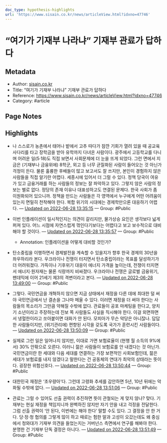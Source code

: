```yaml
---
doc_type: hypothesis-highlights
url: 'https://www.sisain.co.kr/news/articleView.html?idxno=47746'
---
```


# “여기가 기재부 나라냐” 기재부 관료가 답하다

## Metadata
- Author: [sisain.co.kr]()
- Title: “여기가 기재부 나라냐” 기재부 관료가 답하다
- Reference: https://www.sisain.co.kr/news/articleView.html?idxno=47746
- Category: #article

## Page Notes
## Highlights
- 나 스스로가 농촌에서 태어나 밭에서 고추 따다가 잠깐 기회가 열려 있을 때 공교육 사다리를 타고 장학금을 받아 유학까지 다녀온 사람이다. 광주에서 고등학교를 다니며 어려운 일(5·18)도 직접 보면서 사회문제에 더 눈을 뜨게 되었다. 그런 면에서 지금은 (기재부나 금융위에) 8학군, 외고 등 너무 균질화된 사람이 들어오는 것 아닌가 걱정이 든다. 물론 훌륭한 후배들이 많고 보고서도 잘 쓰지만, 본인이 경험하지 않은 사람들을 직접 알기란 어렵다. 세종시에 있어서 더 그럴 수 있다. 정책 당국이 여유가 있고 금융거래를 하는 사람들의 정보는 잘 파악하고 있다. 그렇지 않은 사람의 정보는 별로 없다. 정당의 존재 이유나 대표성하고도 연결된 문제다. 한국 사회가 좀 이원화되어 있으니까. 정책을 만드는 사람들은 각 영역에서 누구에게 어떤 어려움이 있는지 면밀히 천착해야 한다. 복합 위기의 시대에는 경제학만으론 대응하기 어렵다. — [Updated on 2022-06-28 13:35:15](https://hyp.is/tNPq1PabEeysO5tqeIr5LA/www.sisain.co.kr/news/articleView.html?idxno=47746) — Group: #Public

- 이번 인플레이션이 일시적인지는 의견이 갈리지만, 물가상승 요인은 생각보다 넓게 퍼져 있다. 어느 시점에 자연스럽게 꺾인다기보다는 어렵다고 보고 보수적으로 대비해야 할 것이다. — [Updated on 2022-06-28 13:35:57](https://hyp.is/xYxwqPabEey44n8rwRARfQ/www.sisain.co.kr/news/articleView.html?idxno=47746) — Group: #Public
    - Annotation: 인플레이션을 어떻게 대비할 것인가?
- 탄소중립을 이행하면서 경제발전을 계속할 수 있을지가 향후 한국 경제의 30년을 좌우하리라 본다. 우크라이나 전쟁이 터지면서 탄소중립이라는 목표를 달성하기가 더 어려워졌다. 가뜩이나 기후위기 대응이 에너지 가격을 높이는데, 전쟁이 터지면서 에너지·원자재는 물론 식량까지 비싸졌다. 우크라이나 전쟁은 글로벌 금융위기, 팬데믹에 이어 21세기 제3의 격변이라고 본다. — [Updated on 2022-06-28 13:49:00](https://hyp.is/oNE1ivadEey4AdtVbznYyw/www.sisain.co.kr/news/articleView.html?idxno=47746) — Group: #Public

- 그렇다. 국민연금을 개혁하지 않으면 지금 상태에서 재정을 다른 데에 최대한 덜 써야 국민연금에서 난 결손을 그나마 메울 수 있다. 이러면 재정을 더 써야 한다는 사람들의 목소리가 그만큼 약해질 수밖에 없다. 관료들이 공포 마케팅을 한다고, 양치기 소년이라고 주장하는데 진보 쪽 사람들도 사실을 직시해야 한다. 이걸 외면하면서 냉혈한이라고 쏘아붙이면 대화가 안 된다. 모피아가 무슨 악당은 아니잖나. 답답한 사람들이지만, (위기관리에) 편향된 시각을 갖도록 국가가 훈련시킨 사람들이다.  — [Updated on 2022-06-28 13:50:09](https://hyp.is/ye3givadEeyfUAveWYoltQ/www.sisain.co.kr/news/articleView.html?idxno=47746) — Group: #Public

- 실제로 그런 일은 일어나지 않지만, 이대로 가면 보험료율이 (현행 월 소득의 9%에서) 30% 안팎으로 오른다. 이러니 젊은 사람들이 보험료를 안 내겠다는 것 아닌가. 국민연금이란 한 세대와 다음 세대를 연결하는 가장 보편적인 사회보험인데, 젊은 세대가 보험료를 내지 않겠다고 말한다는 건 공동체의 연대가 최악의 상태라는 뜻이다. 굉장한 위험신호다. — [Updated on 2022-06-28 13:50:44](https://hyp.is/3r_9hvadEey454eMm1xacg/www.sisain.co.kr/news/articleView.html?idxno=47746) — Group: #Public

- 대한민국 재정은 ‘초우량아’다. 그런데 고령화 추세를 감안하면 5년, 10년 뒤에는 악화될 수밖에 없다.  — [Updated on 2022-06-28 13:51:06](https://hyp.is/64WiFPadEeyujR_wCuVYyA/www.sisain.co.kr/news/articleView.html?idxno=47746) — Group: #Public

- 관료는 그럴 수 있어도 선출 권력이 추진하면 뜻이 관철되는 게 맞지 않나? 맞다. 기재부는 현실 재정을 책임지니까 완벽하진 않지만 자기 안을 내고 걱정을 전달한다. 그럼 선출 권력이 ‘안 된다, 이번에는 해야 한다’ 말할 수도 있다. 그 결정을 안 한 거다. 당·정·청 협의를 그렇게 많이 하고 때로는 험한 말과 고성이 오갔는데도 왜 중심에서 청와대가 기재부 의견을 들었는지는 거버넌스 측면에서 연구를 해봐야 한다. 분명한 건 기재부 단독 결정은 아니다. — [Updated on 2022-06-28 13:51:49](https://hyp.is/BY018PaeEeyowQvzEK2E3A/www.sisain.co.kr/news/articleView.html?idxno=47746) — Group: #Public




